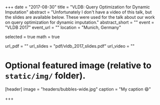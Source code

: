 +++
date = "2017-08-30"
title = "VLDB: Query Optimization for Dynamic Imputation"
abstract = "Unfortunately I don't have a video of this talk, but the slides are available below. These were used for the talk about our work on query optimization for dynamic imputation."
abstract_short = ""
event = "VLDB 2017"
event_url = ""
location = "Munich, Germany"

selected = true
math = true

url_pdf = ""
url_slides = "pdf/vldb_2017_slides.pdf"
url_video = ""

# Optional featured image (relative to `static/img/` folder).
[header]
image = "headers/bubbles-wide.jpg"
caption = "My caption :smile:"

+++
